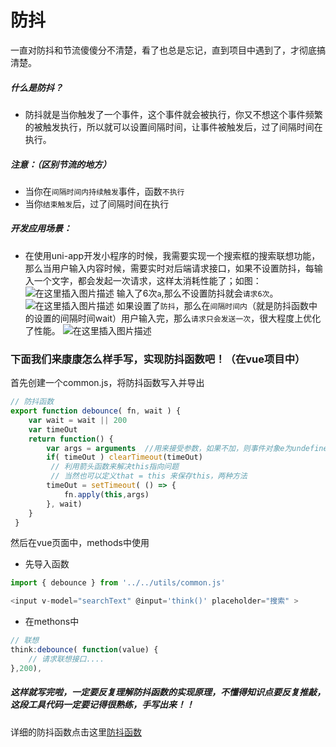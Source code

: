 # 防抖
一直对防抖和节流傻傻分不清楚，看了也总是忘记，直到项目中遇到了，才彻底搞清楚。
##### 什么是防抖？
- 防抖就是当你触发了一个事件，这个事件就会被执行，你又不想这个事件频繁的被触发执行，所以就可以设置间隔时间，让事件被触发后，过了间隔时间在执行。
##### 注意：（区别节流的地方）
- 当你在`间隔时间内持续触发`事件，函数`不执行`
- 当你`结束触发`后，过了间隔时间在执行
##### 开发应用场景：
- 在使用uni-app开发小程序的时候，我需要实现一个搜索框的搜索联想功能，那么当用户输入内容时候，需要实时对后端请求接口，如果不设置防抖，每输入一个文字，都会发起一次请求，这样太消耗性能了；如图：
![在这里插入图片描述](https://img-blog.csdnimg.cn/20200821174554641.png?x-oss-process=image/watermark,type_ZmFuZ3poZW5naGVpdGk,shadow_10,text_aHR0cHM6Ly9ibG9nLmNzZG4ubmV0L3dlaXhpbl80MjI4MjcyNw==,size_16,color_FFFFFF,t_70#pic_center)
输入了6次`a`,那么不设置防抖就会`请求6次`。
![在这里插入图片描述](https://img-blog.csdnimg.cn/2020082117461518.png#pic_center)
如果设置了`防抖`，那么在`间隔时间内`（就是防抖函数中的设置的间隔时间wait）用户输入完，那么`请求只会发送一次`，很大程度上优化了性能。
![在这里插入图片描述](https://img-blog.csdnimg.cn/2020082117554611.png#pic_center)
### 下面我们来康康怎么样手写，实现防抖函数吧！（在vue项目中）
首先创建一个common.js，将防抖函数写入并导出
```javascript
// 防抖函数
export function debounce( fn, wait ) {
	var wait = wait || 200
	var timeOut 
	return function() {
		var args = arguments  //用来接受参数，如果不加，则事件对象e为undefined
		if( timeOut ) clearTimeout(timeOut)
		 // 利用箭头函数来解决this指向问题
		 // 当然也可以定义that = this 来保存this，两种方法
		timeOut = setTimeout( () => {  
			fn.apply(this,args)
		}, wait)
	}
 }
```
然后在vue页面中，methods中使用
- 先导入函数
```javascript
import { debounce } from '../../utils/common.js'
```

```javascript
<input v-model="searchText" @input='think()' placeholder="搜索" >
```
- 在methons中

```javascript
// 联想
think:debounce( function(value) {
	// 请求联想接口....
},200), 
```
##### 这样就写完啦，一定要反复理解防抖函数的实现原理，不懂得知识点要反复推敲，这段工具代码一定要记得很熟练，手写出来！！
详细的防抖函数点击这里[防抖函数](https://github.com/mqyqingfeng/Blog/issues/22)

